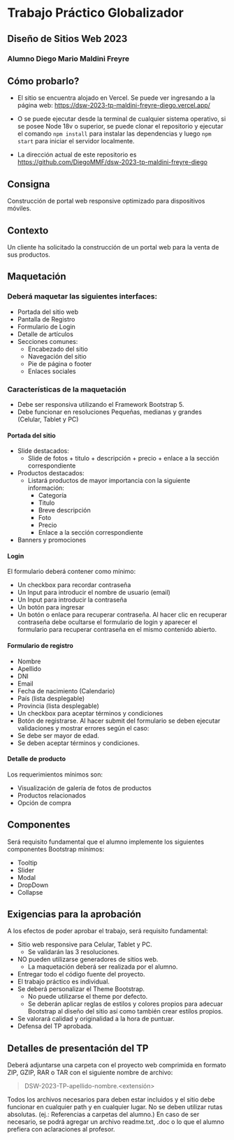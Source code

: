 # Trabajo Práctico Globalizador
## Diseño de Sitios Web 2023
### Alumno Diego Mario Maldini Freyre


## Cómo probarlo?

- El sitio se encuentra alojado en Vercel. Se puede ver ingresando a la página web: https://dsw-2023-tp-maldini-freyre-diego.vercel.app/

- O se puede ejecutar desde la terminal de cualquier sistema operativo, si se posee Node 18v o superior, se puede clonar el repositorio y ejecutar el comando `npm install` para instalar las dependencias y luego `npm start` para iniciar el servidor localmente.
- La dirección actual de este repositorio es https://github.com/DiegoMMF/dsw-2023-tp-maldini-freyre-diego
## Consigna
Construcción de portal web responsive optimizado para dispositivos móviles.
## Contexto
Un cliente ha solicitado la construcción de un portal web para la venta de sus productos.
## Maquetación
### Deberá maquetar las siguientes interfaces:
- Portada del sitio web
- Pantalla de Registro
- Formulario de Login
- Detalle de artículos
- Secciones comunes:
    - Encabezado del sitio
    - Navegación del sitio
    - Pie de página o footer
    - Enlaces sociales
### Características de la maquetación
- Debe ser responsiva utilizando el Framework Bootstrap 5.
- Debe funcionar en resoluciones Pequeñas, medianas y grandes (Celular, Tablet y PC)
#### Portada del sitio
- Slide destacados:
    - Slide de fotos + titulo + descripción + precio + enlace a la sección correspondiente
- Productos destacados:
    - Listará productos de mayor importancia con la siguiente información:
        - Categoría
        - Titulo
        - Breve descripción
        - Foto
        - Precio
        - Enlace a la sección correspondiente
- Banners y promociones
#### Login
El formulario deberá contener como mínimo:
- Un checkbox para recordar contraseña
- Un Input para introducir el nombre de usuario (email)
- Un Input para introducir la contraseña
- Un botón para ingresar
- Un botón o enlace para recuperar contraseña. Al hacer clic en recuperar contraseña debe ocultarse el formulario de login y aparecer el formulario para recuperar contraseña en el mismo contenido abierto.
#### Formulario de registro
- Nombre
- Apellido
- DNI
- Email
- Fecha de nacimiento (Calendario)
- País (lista desplegable)
- Provincia (lista desplegable)
- Un checkbox para aceptar términos y condiciones
- Botón de registrarse.
Al hacer submit del formulario se deben ejecutar validaciones y mostrar errores según el caso:
- Se debe ser mayor de edad.
- Se deben aceptar términos y condiciones.
#### Detalle de producto
Los requerimientos mínimos son:
- Visualización de galería de fotos de productos
- Productos relacionados
- Opción de compra
## Componentes
Será requisito fundamental que el alumno implemente los siguientes componentes Bootstrap mínimos:
- Tooltip
- Slider
- Modal
- DropDown
- Collapse
## Exigencias para la aprobación
A los efectos de poder aprobar el trabajo, será requisito fundamental:
- Sitio web responsive para Celular, Tablet y PC.
    - Se validarán las 3 resoluciones.
- NO pueden utilizarse generadores de sitios web.
    - La maquetación deberá ser realizada por el alumno.
- Entregar todo el código fuente del proyecto.
- El trabajo práctico es individual.
- Se deberá personalizar el Theme Bootstrap.
    - No puede utilizarse el theme por defecto.
    - Se deberán aplicar reglas de estilos y colores propios para adecuar Bootstrap al diseño del sitio así como también crear estilos propios.
- Se valorará calidad y originalidad a la hora de puntuar.
- Defensa del TP aprobada.
## Detalles de presentación del TP
Deberá adjuntarse una carpeta con el proyecto web comprimida en formato ZIP, GZIP, RAR o TAR con el siguiente nombre de archivo:
> DSW-2023-TP-apellido-nombre.<extensión>

Todos los archivos necesarios para deben estar incluidos y el sitio debe funcionar en cualquier path y en cualquier lugar.
No se deben utilizar rutas absolutas. (ej.: Referencias a carpetas del alumno.)
En caso de ser necesario, se podrá agregar un archivo readme.txt, .doc o lo que el alumno prefiera con aclaraciones al profesor.